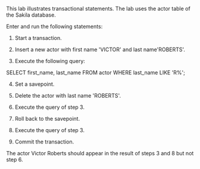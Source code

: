 This lab illustrates transactional statements. The lab uses the actor table of the Sakila database. 

Enter and run the following statements:

1. Start a transaction.

2. Insert a new actor with first name 'VICTOR' and last name'ROBERTS'. 

3. Execute the following query:

SELECT first_name, last_name
FROM actor
WHERE last_name LIKE 'R%';

4. Set a savepoint.

5. Delete the actor with last name 'ROBERTS'.

6. Execute the query of step 3.

7. Roll back to the savepoint.

8. Execute the query of step 3.

9. Commit the transaction.

The actor Victor Roberts should appear in the result of steps 3 and 8 but not step 6.

